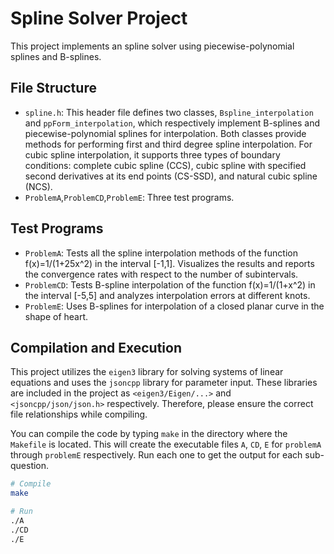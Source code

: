 # Spline Solver Project

This project implements an spline solver using piecewise-polynomial splines and B-splines. 

## File Structure

- `spline.h`: This header file defines two classes, `Bspline_interpolation` and `ppForm_interpolation`, which respectively implement B-splines and piecewise-polynomial splines for interpolation. Both classes provide methods for performing first and third degree spline interpolation. For cubic spline interpolation, it supports three types of boundary conditions: complete cubic spline (CCS), cubic spline with specified second derivatives at its end points (CS-SSD), and natural cubic spline (NCS).
- `ProblemA`,`ProblemCD`,`ProblemE`: Three test programs.

## Test Programs

- `ProblemA`: Tests all the spline interpolation methods of the function f(x)=1/(1+25x^2) in the interval [-1,1]. Visualizes the results and reports the convergence rates with respect to the number of subintervals.
- `ProblemCD`: Tests B-spline interpolation of the function f(x)=1/(1+x^2) in the interval [-5,5] and analyzes interpolation errors at different knots.
- `ProblemE`: Uses B-splines for interpolation of a closed planar curve in the shape of heart.

## Compilation and Execution

This project utilizes the `eigen3` library for solving systems of linear equations and uses the `jsoncpp` library for parameter input. These libraries are included in the project as `<eigen3/Eigen/...>` and `<jsoncpp/json/json.h>` respectively. Therefore, please ensure the correct file relationships while compiling.

You can compile the code by typing `make` in the directory where the `Makefile` is located. This will create the executable files `A`, `CD`, `E` for `problemA` through `problemE` respectively. Run each one to get the output for each sub-question.

```bash
# Compile
make

# Run
./A
./CD
./E
